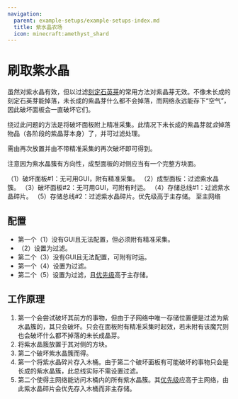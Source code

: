 ```yaml
---
navigation:
  parent: example-setups/example-setups-index.md
  title: 紫水晶农场
  icon: minecraft:amethyst_shard
---
```


# 刷取紫水晶

虽然<ItemLink id="growth_accelerator" />对紫水晶有效，但以<ItemLink id="annihilation_plane" />过滤[刻定石英芽](../items-blocks-machines/budding_certus.md)的常用方法对紫晶芽无效。不像未长成的刻定石英芽能掉落<ItemLink id="certus_quartz_dust" />，未长成的紫晶芽什么都不会掉落，而网络永远能存下“空气”，因此破坏面板会一直破坏它们。

绕过此问题的方法是将破坏面板附上精准采集。此情况下未长成的紫晶芽就*会*掉落物品（各阶段的紫晶芽本身）了，并可过滤处理。

<ItemLink id="minecraft:amethyst_cluster" />需由<ItemLink id="formation_plane" />再次放置并由不带精准采集的<ItemLink id="annihilation_plane" />再次破坏即可得到<ItemLink id="minecraft:amethyst_shard" />。

注意因为紫水晶簇有方向性，成型面板的对侧应当有一个完整方块面。

<GameScene zoom="6" interactive={true}>
  <ImportStructure src="../assets/assemblies/amethyst_farm.snbt" />

  <BoxAnnotation color="#dddddd" min="2.7 1 1" max="3 2 2">
        （1）破坏面板#1：无可用GUI，附有精准采集。
  </BoxAnnotation>

  <BoxAnnotation color="#dddddd" min="2 1 1" max="2.3 2 2">
        （2）成型面板：过滤紫水晶簇。
        <ItemImage id="minecraft:amethyst_cluster" scale="2" />
  </BoxAnnotation>

  <BoxAnnotation color="#dddddd" min="1.3 0.7 1" max="2 1 2">
        （3）破坏面板#2：无可用GUI，可附有时运。
  </BoxAnnotation>

  <BoxAnnotation color="#dddddd" min="1 0 1" max="1.3 1 2">
        （4）存储总线#1：过滤紫水晶碎片。
        <ItemImage id="minecraft:amethyst_shard" scale="2" />
  </BoxAnnotation>

  <BoxAnnotation color="#dddddd" min="0 0 .7" max="1 1 1">
        （5）存储总线#2：过滤紫水晶碎片。优先级高于主存储。
        <ItemImage id="minecraft:amethyst_shard" scale="2" />
  </BoxAnnotation>

<DiamondAnnotation pos="0 0.5 0.5" color="#00ff00">
        至主网络
    </DiamondAnnotation>

  <IsometricCamera yaw="195" pitch="30" />
</GameScene>

## 配置

* 第一个<ItemLink id="annihilation_plane" />（1）没有GUI且无法配置，但必须附有精准采集。
* <ItemLink id="formation_plane" />（2）设置为过滤<ItemLink id="minecraft:amethyst_cluster" />。
* 第二个<ItemLink id="annihilation_plane" />（3）没有GUI且无法配置，可附有时运。
* 第一个<ItemLink id="storage_bus" />（4）设置为过滤<ItemLink id="minecraft:amethyst_shard" />。
* 第二个<ItemLink id="storage_bus" />（5）设置为过滤<ItemLink id="minecraft:amethyst_shard" />，且[优先级](../ae2-mechanics/import-export-storage.md#storage-priority)高于主存储。

## 工作原理

1. 第一个<ItemLink id="annihilation_plane" />会尝试破坏其前方的事物，但由于子网络中唯一存储位置便是过滤为紫水晶簇的<ItemLink id="formation_plane" />，其只会破坏<ItemLink id="minecraft:amethyst_cluster" />。只会在面板附有精准采集时起效，若未附有该魔咒则也会破坏什么都不掉落的未长成晶芽。
2. <ItemLink id="formation_plane" />将紫水晶簇放置于其对侧的方块。
3. 第二个<ItemLink id="annihilation_plane" />破坏紫水晶簇而得<ItemLink id="minecraft:amethyst_shard" />。
4. 第一个<ItemLink id="storage_bus" />将紫水晶碎片存入木桶。由于第二个破坏面板有可能破坏的事物只会是长成的紫水晶簇，此总线实际不需设置过滤。
5. 第二个<ItemLink id="storage_bus" />使得主网络能访问木桶内的所有紫水晶簇。其[优先级](../ae2-mechanics/import-export-storage.md#storage-priority)应高于主网络，由此紫水晶碎片会优先存入木桶而非主存储。
